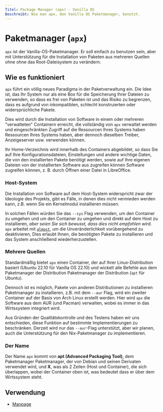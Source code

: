 ```yaml
---
Titel: Package Manager (apx) - Vanilla OS
Beschreibt: Wie man apx, den Vanilla OS Paketmanager, benutzt.
---
```


# Paketmanager (`apx`)

`apx` ist der Vanilla-OS-Paketmanager. Er soll einfach zu benutzen sein, aber 
mit Unterstützung für die Installation von Paketen aus mehreren Quellen ohne 
ohne das Root-Dateisystem zu verändern.

## Wie es funktioniert

`apx` führt ein völlig neues Paradigma in der Paketverwaltung ein. Die Idee ist, das 
Ihr System nur als eine Box für die Speicherung Ihrer Dateien zu verwenden, so dass es frei von Paketen ist 
und das Risiko zu begrenzen, dass es aufgrund von inkompatiblen, schlecht konstruierten oder 
widersprüchliche Pakete.

Dies wird durch die Installation von Software in einem oder mehreren "verwalteten" Containern erreicht, 
die vollständig von `apx` verwaltet werden und eingeschränkten Zugriff auf die Ressourcen Ihres Systems haben 
Ressourcen Ihres Systems haben, aber dennoch dieselben Treiber, Anzeigeserver usw. verwenden können.

Ihr Home-Verzeichnis wird innerhalb des Containers abgebildet, so dass Sie auf Ihre 
Konfigurationsdateien, Einstellungen und andere wichtige Daten, die von den installierten 
Pakete benötigt werden, sowie auf Ihre eigenen Dateien von der installierten Software aus zugreifen können 
Software zugreifen können, z. B. durch Öffnen einer Datei in LibreOffice.

### Host-System

Die Installation von Software auf dem Host-System widerspricht zwar der Ideologie des Projekts, 
gibt es Fälle, in denen dies nicht vermieden werden kann, z.B. wenn Sie 
ein Kernelmodul installieren müssen.

In solchen Fällen würden Sie das `--sys` Flag verwenden, um den Container zu umgehen und 
um den Container zu umgehen und direkt auf dem Host zu installieren, *aber seien Sie sich bewusst, dass dies nicht empfohlen wird*. `apx` 
arbeitet mit [`almost`](/docs/almost), um die Unveränderlichkeit vorübergehend zu deaktivieren, 
Dies erlaubt Ihnen, die benötigten Pakete zu installieren und das System anschließend wiederherzustellen.

### Mehrere Quellen

Standardmäßig bietet `apx` einen Container, der auf Ihrer Linux-Distribution basiert (Ubuntu 
22.10 für Vanilla OS 22.10) und wickelt alle Befehle aus dem Paketmanager der Distribution 
Paketmanager der Distribution (`apt` für Ubuntu).

Dennoch ist es möglich, Pakete von anderen Distributionen zu installieren 
Paketmanager zu installieren, z.B. mit dem `--aur` Flag, wird ein zweiter 
Container auf der Basis von Arch Linux erstellt werden. Hier wird `apx` die Software 
aus dem AUR (und Pacman) verwalten, wobei es immer in das Wirtssystem integriert wird.

Aus Gründen der Qualitätskontrolle und des Testens haben wir uns entschieden, diese Funktion 
auf bestimmte Implementierungen zu beschränken. Derzeit wird nur das `--aur`-Flag unterstützt, aber 
wir planen, auch die Unterstützung für den Nix-Paketmanager zu implementieren.

### Der Name

Der Name `apx` kommt von **apt (Advanced Packaging Tool)**, dem Paketmanager 
Paketmanager, der von Debian und seinen Derivaten verwendet wird, und **X**, was als 
2 Zeilen (Host und Container), die sich überlappen, wobei der Container oben ist, was bedeutet 
dass er über dem Wirtssystem steht.

## Verwendung

- [Manpage](/docs/apx/manpage)
